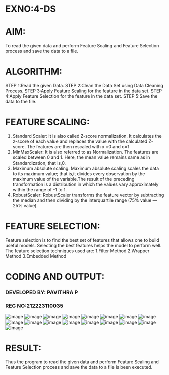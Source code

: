 # EXNO:4-DS
# AIM:
To read the given data and perform Feature Scaling and Feature Selection process and save the
data to a file.

# ALGORITHM:
STEP 1:Read the given Data.
STEP 2:Clean the Data Set using Data Cleaning Process.
STEP 3:Apply Feature Scaling for the feature in the data set.
STEP 4:Apply Feature Selection for the feature in the data set.
STEP 5:Save the data to the file.

# FEATURE SCALING:
1. Standard Scaler: It is also called Z-score normalization. It calculates the z-score of each value and replaces the value with the calculated Z-score. The features are then rescaled with x̄ =0 and σ=1
2. MinMaxScaler: It is also referred to as Normalization. The features are scaled between 0 and 1. Here, the mean value remains same as in Standardization, that is,0.
3. Maximum absolute scaling: Maximum absolute scaling scales the data to its maximum value; that is,it divides every observation by the maximum value of the variable.The result of the preceding transformation is a distribution in which the values vary approximately within the range of -1 to 1.
4. RobustScaler: RobustScaler transforms the feature vector by subtracting the median and then dividing by the interquartile range (75% value — 25% value).

# FEATURE SELECTION:
Feature selection is to find the best set of features that allows one to build useful models. Selecting the best features helps the model to perform well.
The feature selection techniques used are:
1.Filter Method
2.Wrapper Method
3.Embedded Method

# CODING AND OUTPUT:
### DEVELOPED BY: PAVITHRA P
### REG NO:212223110035
![image](https://github.com/Meenu2823/EXNO-4-DS/assets/139416219/e05b71c4-9182-439a-9e37-55b7c235a0dd)
![image](https://github.com/Meenu2823/EXNO-4-DS/assets/139416219/9bd7b310-aabd-4eac-bee2-39ab373239ca)
![image](https://github.com/Meenu2823/EXNO-4-DS/assets/139416219/6a437b05-b4ab-4e5b-ab7d-cadedc24085c)
![image](https://github.com/Meenu2823/EXNO-4-DS/assets/139416219/1c02adcd-0714-4596-83ea-f59d5fb5e4f9)
![image](https://github.com/Meenu2823/EXNO-4-DS/assets/139416219/ea50ceb1-9682-4623-94fa-a1f35f869955)
![image](https://github.com/Meenu2823/EXNO-4-DS/assets/139416219/0dbf3336-0a7d-44a6-97e1-9d6908fc6985)
![image](https://github.com/Meenu2823/EXNO-4-DS/assets/139416219/31c8791c-43b4-4f50-be89-a2dde65106d5)
![image](https://github.com/Meenu2823/EXNO-4-DS/assets/139416219/0f4463d3-54ec-4759-ba14-162630d29bfb)
![image](https://github.com/Meenu2823/EXNO-4-DS/assets/139416219/f2d0f9cc-6bd9-438c-b5d7-b7d61596df8b)
![image](https://github.com/Meenu2823/EXNO-4-DS/assets/139416219/60930cb3-1a5b-4136-8c08-c1a3ad30b5e7)
![image](https://github.com/Meenu2823/EXNO-4-DS/assets/139416219/65160202-cb19-441a-a327-01d955f1f411)
![image](https://github.com/Meenu2823/EXNO-4-DS/assets/139416219/2b0389bd-d3dd-4710-9687-4537a6569a9e)
![image](https://github.com/Meenu2823/EXNO-4-DS/assets/139416219/61ea1b9c-3754-412c-aaf7-730d53e703f7)
![image](https://github.com/Meenu2823/EXNO-4-DS/assets/139416219/a989dd17-c79d-444a-a20c-785450d2f180)
![image](https://github.com/Meenu2823/EXNO-4-DS/assets/139416219/526dfd69-ee6c-484a-b611-1ef54d083d7a)
![image](https://github.com/Meenu2823/EXNO-4-DS/assets/139416219/23f49efa-96f6-4864-95f2-0a7299bf5218)
![image](https://github.com/Meenu2823/EXNO-4-DS/assets/139416219/312b8d8e-acde-4538-9cd5-7d35179445e0)

# RESULT:
Thus the program to read the given data and perform Feature Scaling and Feature Selection process and save the data to a file is been executed.

